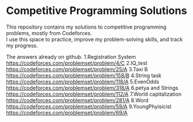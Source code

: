 # Competitive Programming Solutions

This repository contains my solutions to competitive programming problems, mostly from Codeforces.  
I use this space to practice, improve my problem-solving skills, and track my progress.

The answers already on github.
1.Registration System
https://codeforces.com/problemset/problem/4/C
2.IQ_test
https://codeforces.com/problemset/problem/25/A
3.Taxi B
https://codeforces.com/problemset/problem/158/B
4.String task
https://codeforces.com/problemset/problem/118/A
5.EvenOdds
https://codeforces.com/problemset/problem/318/A
6.petya and Strings
https://codeforces.com/problemset/problem/112/A
7.World capitalization
https://codeforces.com/problemset/problem/281/A
8.Word
https://codeforces.com/problemset/problem/59/A
9.YoungPhyisicist
https://codeforces.com/problemset/problem/69/A
